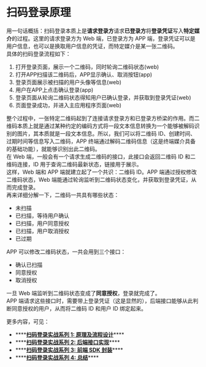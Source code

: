 # 扫码登录原理

用一句话概括：扫码登录本质上是**请求登录方**请求**已登录方**将**登录凭证**写入**特定媒介**的过程。这里的请求登录方为 Web 端，已登录方为 APP 端，登录凭证可以是用户信息，也可以是换取用户信息的凭证，而特定媒介是某一张二维码。  
具体的扫码登录流程如下：

1. 打开登录页面，展示一个二维码，同时轮询二维码状态\(web\)
2. 打开APP扫描该二维码后，APP显示确认、取消按钮\(app\)
3. 登录页面展示被扫描的用户头像等信息\(web\)
4. 用户在APP上点击确认登录\(app\)
5. 登录页面从轮询二维码状态得知用户已确认登录，并获取到登录凭证\(web\)
6. 页面登录成功，并进入主应用程序页面\(web\)

  
整个过程中，一张特定二维码起到了连接请求登录方和已登录方桥梁的作用。而二维码本质上就是通过某种约定的编码方式将一段文本信息转换为一个能够被解码识别的图片，其本质就是一段文本信息。所以，我们可以将二维码 ID、创建时间、过期时间等信息写入二维码，APP 终端通过解码二维码信息（这是终端媒介具备的基础功能），就能够识别出此二维码。  
在 Web 端，一般会有一个请求生成二维码的接口，此接口会返回二维码 ID 和二维码连接，ID 用于查询二维码最新状态，链接用于展示。  
这样，Web 端和 APP 端就建立起了一个共识：二维码 ID。APP 端通过授权修改二维码状态，Web 端能通过轮询监听到二维码状态变化，并获取到登录凭证，从而完成登录。  
再来详细分解一下，二维码一共具有哪些状态：

* 未扫描
* 已扫描，等待用户确认
* 已扫描，用户同意授权
* 已扫描，用户取消授权
* 已过期

  
APP 可以修改二维码状态，一共会用到三个接口：

* 确认已扫描
* 同意授权
* 取消授权

  
一旦  Web 端监听到二维码状态变成了**同意授权**，登录就完成了。  
 APP 端请求这些接口时，需要带上登录凭证（这是显然的），后端接口能够从此判断同意授权的用户，从而将二维码 ID 和用户 ID 绑定起来。

更多内容，可见：

* \*\*\*\*[**扫码登录实战系列 1: 原理及流程设计**](https://zhuanlan.zhihu.com/p/100026915)\*\*\*\*
* \*\*\*\*[**扫码登录实战系列 2: 后端接口实现**](https://zhuanlan.zhihu.com/p/100027688)\*\*\*\*
* \*\*\*\*[**扫码登录实战系列 3: 前端 SDK 封装**](https://zhuanlan.zhihu.com/p/100027862)\*\*\*\*
* \*\*\*\*[**扫码登录实战系列 4: 总结**](https://zhuanlan.zhihu.com/p/100028054)\*\*\*\*



